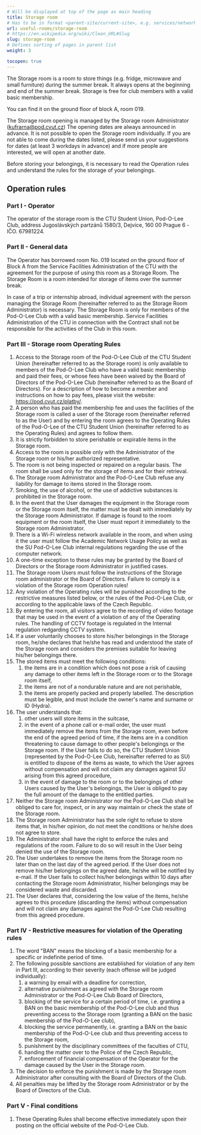 ```yaml
---
# Will be displayed at top of the page as main heading
title: Storage room
# Has to be in format <parent-site/current-site>, e.g. services/network (notice missing slash at the beginning)
url: useful-rooms/storage-room
# https://en.wikipedia.org/wiki/Clean_URL#Slug
slug: storage-room
# Defines sorting of pages in parent list
weight: 3

tocopen: true
---
```


The Storage room is a room to store things (e.g. fridge, microwave and small furniture) during the summer break. It always opens at the beginning and end of the summer break. Storage is free for club members with a valid basic membership.

You can find it on the ground floor of block A, room 019.

The Storage room opening is managed by the Storage room Administrator (<kufrarna@pod.cvut.cz>) The opening dates are always announced in advance. It is not possible to open the Storage room individually. If you are not able to come during the dates listed, please send us your suggestions for dates (at least 3 workdays in advance) and if more people are interested, we will open at another date.

Before storing your belongings, it is necessary to read the Operation rules and understand the rules for the storage of your belongings.

## Operation rules

### Part I - Operator

The operator of the storage room is the CTU Student Union, Pod-O-Lee Club, address Jugoslávských partzánů 1580/3, Dejvice, 160 00 Prague 6 -IČO. 67981224.

### Part II - General data

The Operator has borrowed room No. 019 located on the ground floor of Block A from the Service Facilities Administration of the CTU with the agreement for the purpose of using this room as a Storage Room. The Storage Room is a room intended for storage of items over the summer break.

In case of a trip or internship abroad, individual agreement with the person managing the Storage Room (hereinafter referred to as the Storage Room Administrator) is necessary. The Storage Room is only for members of the Pod-O-Lee Club with a valid basic membership. Service Facilities Administration of the CTU in connection with the Contract shall not be responsible for the activities of the Club in this room.

### Part III - Storage room Operating Rules

1. Access to the Storage room of the Pod-O-Lee Club of the CTU Student Union (hereinafter referred to as the Storage room) is only available to members of the Pod-O-Lee Club who have a valid basic membership and paid their fees, or whose fees have been waived by the Board of Directors of the Pod-O-Lee Club (hereinafter referred to as the Board of Directors). For a description of how to become a member and instructions on how to pay fees, please visit the website: https://pod.cvut.cz/platby/.
2. A person who has paid the membership fee and uses the facilities of the Storage room is called a user of the Storage room (hereinafter referred to as the User) and by entering the room agrees to the Operating Rules of the Pod-O-Lee of the CTU Student Union (hereinafter referred to as the Operating Rules) and agrees to follow them.
3. It is strictly forbidden to store perishable or expirable items in the Storage room.
4. Access to the room is possible only with the Administrator of the Storage room or his/her authorized representative.
5. The room is not being inspected or repaired on a regular basis. The room shall be used only for the storage of items and for their retrieval.
6. The Storage room Administrator and the Pod-O-Lee Club refuse any liability for damage to items stored in the Storage room.
7. Smoking, the use of alcohol, or the use of addictive substances is prohibited in the Storage room.
8. In the event that the User damages the equipment in the Storage room or the Storage room itself, the matter must be dealt with immediately by the Storage room Administrator. If damage is found to the room equipment or the room itself, the User must report it immediately to the Storage room Administrator.
9. There is a Wi-Fi wireless network available in the room, and when using it the user must follow the Academic Network Usage Policy as well as the SU Pod-O-Lee Club internal regulations regarding the use of the computer network.
10. A one-time exception to these rules may be granted by the Board of Directors or the Storage room Administrator in justified cases.
11. The Storage room Users must follow the instructions of the Storage room administrator or the Board of Directors. Failure to comply is a violation of the Storage room Operation rules!
12. Any violation of the Operating rules will be punished according to the restrictive measures listed below, or the rules of the Pod-O-Lee Club, or according to the applicable laws of the Czech Republic.
13. By entering the room, all visitors agree to the recording of video footage that may be used in the event of a violation of any of the Operating rules. The handling of CCTV footage is regulated in the Internal regulation redgarding CCTV system.
14. If a user voluntarily chooses to store his/her belongings in the Storage room, he/she declares that he/she has read and understood the state of the Storage room and considers the premises suitable for leaving his/her belongings there.
15. The stored items must meet the following conditions:
    1. the items are in a condition which does not pose a risk of causing any damage to other items left in the Storage room or to the Storage room itself,
    2. the items are not of a nondurable nature and are not perishable,
    3. the items are properly packed and properly labelled. The description must be legible, and must include the owner's name and surname or ID (Hydra).
16. The user understands that:
    1. other users will store items in the suitcase,
    2. in the event of a phone call or e-mail order, the user must immediately remove the items from the Storage room, even before the end of the agreed period of time, if the items are in a condition threatening to cause damage to other people's belongings or the Storage room. If the User fails to do so, the CTU Student Union (represented by the Pod-O-Lee Club, hereinafter referred to as SU) is entitled to dispose of the items as waste, to which the User agrees without compensation and will not claim any damages against SU arising from this agreed procedure,
    3. in the event of damage to the room or to the belongings of other Users caused by the User's belongings, the User is obliged to pay the full amount of the damage to the entitled parties.
17. Neither the Storage room Administrator nor the Pod-O-Lee Club shall be obliged to care for, inspect, or in any way maintain or check the state of the Storage room.
18. The Storage room Administrator has the sole right to refuse to store items that, in his/her opinion, do not meet the conditions or he/she does not agree to store.
19. The Administrator shall have the right to enforce the rules and regulations of the room. Failure to do so will result in the User being denied the use of the Storage room.
20. The User undertakes to remove the items from the Storage room no later than on the last day of the agreed period. If the User does not remove his/her belongings on the agreed date, he/she will be notified by e-mail. If the User fails to collect his/her belongings within 10 days after contacting the Storage room Administrator, his/her belongings may be considered waste and discarded.
21. The User declares that, considering the low value of the items, he/she agrees to this procedure (discarding the items) without compensation and will not claim any damages against the Pod-O-Lee Club resulting from this agreed procedure.

### Part IV - Restrictive measures for violation of the Operating rules

1. The word "BAN" means the blocking of a basic membership for a specific or indefinite period of time.
2. The following possible sanctions are established for violation of any item in Part III, according to their severity (each offense will be judged individually):
   1. a warning by email with a deadline for correction,
   2. alternative punishment as agreed with the Storage room Administrator or the Pod-O-Lee Club Board of Directors,
   3. blocking of the service for a certain period of time, i.e. granting a BAN on the basic membership of the Pod-O-Lee club and thus preventing access to the Storage room (granting a BAN on the basic membership of the Pod-O-Lee club),
   4. blocking the service permanently, i.e. granting a BAN on the basic membership of the Pod-O-Lee club and thus preventing access to the Storage room,
   5. punishment by the disciplinary committees of the faculties of CTU,
   6. handing the matter over to the Police of the Czech Republic,
   7. enforcement of financial compensation of the Operator for the damage caused by the User in the Storage room.
3. The decision to enforce the punishment is made by the Storage room Administrator after consulting with the Board of Directors of the Club.
4. All penalties may be lifted by the Storage room Administrator or by the Board of Directors of the Club.

### Part V - Final conditions

1. These Operating Rules shall become effective immediately upon their posting on the official website of the Pod-O-Lee Club.
